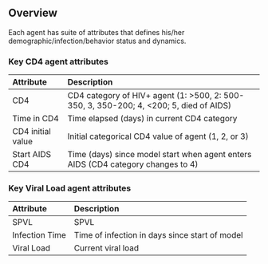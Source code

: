 
Overview
--------

Each agent has suite of attributes that defines his/her demographic/infection/behavior status and dynamics.

### Key CD4 agent attributes

| Attribute         | Description                                                                                  |
|:------------------|:---------------------------------------------------------------------------------------------|
| CD4               | CD4 category of HIV+ agent (1: &gt;500, 2: 500-350, 3, 350-200; 4, &lt;200; 5, died of AIDS) |
| Time in CD4       | Time elapsed (days) in current CD4 category                                                  |
| CD4 initial value | Initial categorical CD4 value of agent (1, 2, or 3)                                          |
| Start AIDS CD4    | Time (days) since model start when agent enters AIDS (CD4 category changes to 4)             |

### Key Viral Load agent attributes

| Attribute      | Description                                    |
|:---------------|:-----------------------------------------------|
| SPVL           | SPVL                                           |
| Infection Time | Time of infection in days since start of model |
| Viral Load     | Current viral load                             |
